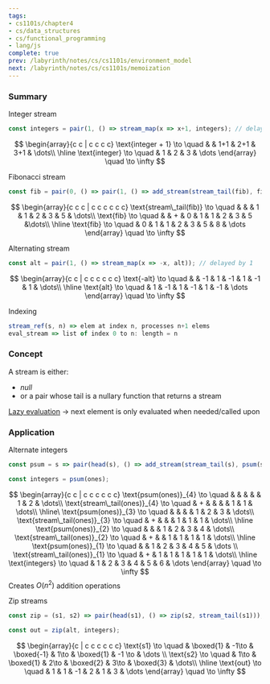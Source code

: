 ```yaml
---
tags:
- cs1101s/chapter4
- cs/data_structures
- cs/functional_programming
- lang/js
complete: true
prev: /labyrinth/notes/cs/cs1101s/environment_model
next: /labyrinth/notes/cs/cs1101s/memoization
---
```

   
### Summary
Integer stream
```js
const integers = pair(1, () => stream_map(x => x+1, integers); // delayed by 1
```
$$
\begin{array}{c c | c c c c}
\text{integer + 1} \to \quad & & 1+1 & 2+1 & 3+1 & \dots\\
\hline
\text{integer} \to \quad & 1 & 2 & 3 & \dots
\end{array} \quad \to \infty
$$

Fibonacci stream
```js
const fib = pair(0, () => pair(1, () => add_stream(stream_tail(fib), fib))); // delayed by 2
```
$$
\begin{array}{c c c | c c c c c c} 
\text{stream\_tail(fib)} \to \quad & & & 1 & 1 & 2 & 3 & 5 & \dots\\
\text{fib} \to \quad & & + & 0 & 1 & 1 & 2 & 3 & 5 &\dots\\
\hline
\text{fib} \to \quad & 0 & 1 & 1 & 2 & 3 & 5 & 8 & \dots
\end{array} \quad \to \infty
$$

Alternating stream
```js
const alt = pair(1, () => stream_map(x => -x, alt)); // delayed by 1
```
$$
\begin{array}{c c | c c c c c c} 
\text{-alt} \to \quad & & -1 & 1 & -1 & 1 & -1 & 1 & \dots\\
\hline
\text{alt} \to \quad & 1 & -1 & 1 & -1 & 1 & -1 & \dots
\end{array} \quad \to \infty
$$

Indexing
```js
stream_ref(s, n) => elem at index n, processes n+1 elems
eval_stream => list of index 0 to n: length = n
```
### Concept
A stream is either:
- *null*
- or a pair whose tail is a nullary function that returns a stream

[Lazy evaluation](/labyrinth/notes/cs/cs1101s/lazy_evaluation) -> next element is only evaluated when needed/called upon
### Application
Alternate integers
```js
const psum = s => pair(head(s), () => add_stream(stream_tail(s), psum(s))); // delayed by 1 recursively

const integers = psum(ones);
```
$$
\begin{array}{c c | c c c c c c} 
\text{psum(ones)}_{4} \to \quad & & & & & 1 & 2 & \dots\\
\text{stream\_tail(ones)}_{4} \to \quad & + & &  &  & 1 & 1 & \dots\\
\hline\
\text{psum(ones)}_{3} \to \quad & & & & 1 & 2 & 3 & \dots\\
\text{stream\_tail(ones)}_{3} \to \quad & + & &  & 1 & 1 & 1 & \dots\\
\hline
\text{psum(ones)}_{2} \to \quad & & & 1  & 2 & 3 & 4 & \dots\\
\text{stream\_tail(ones)}_{2} \to \quad & + & & 1 & 1 & 1 & 1 & \dots\\
\hline
\text{psum(ones)}_{1} \to \quad & & 1 & 2 & 3 & 4 & 5 & \dots \\
\text{stream\_tail(ones)}_{1} \to \quad & + & 1 & 1 & 1 & 1 & 1 &  \dots\\
\hline
\text{integers} \to \quad & 1 & 2 & 3 & 4 & 5 & 6 & \dots
\end{array} \quad \to \infty
$$
Creates $O(n^2)$ addition operations

Zip streams
```js
const zip = (s1, s2) => pair(head(s1), () => zip(s2, stream_tail(s1))); // alternate between the streams

const out = zip(alt, integers);
```
$$
\begin{array}{c | c c c c c c} 
\text{s1} \to \quad & \boxed{1} & -1\to & \boxed{-1} & 1\to & \boxed{1} & -1 \to & \dots \\
\text{s2} \to \quad & 1\to & \boxed{1} & 2\to & \boxed{2} & 3\to & \boxed{3} &  \dots\\
\hline
\text{out} \to \quad & 1 & 1 & -1 & 2 & 1 & 3 & \dots
\end{array} \quad \to \infty
$$